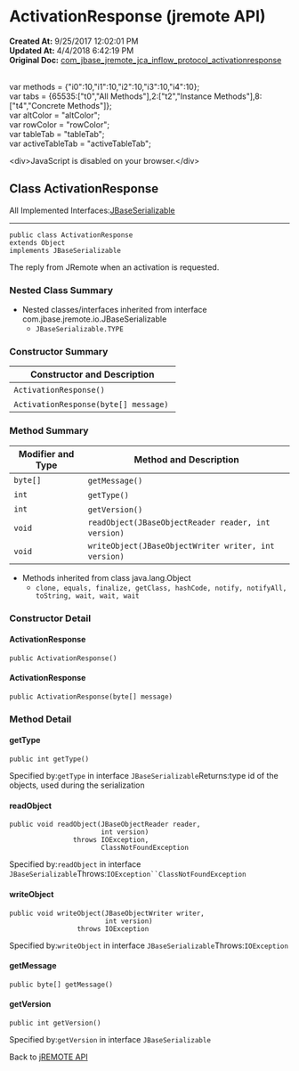 # ActivationResponse (jremote API)

**Created At:** 9/25/2017 12:02:01 PM  
**Updated At:** 4/4/2018 6:42:19 PM  
**Original Doc:** [com_jbase_jremote_jca_inflow_protocol_activationresponse](https://docs.jbase.com/39264-protocol/com_jbase_jremote_jca_inflow_protocol_activationresponse)  

<!--<br>    try {<br>        if (location.href.indexOf('is-external=true') == -1) {<br>            parent.document.title="ActivationResponse (jremote   API)";<br>        }<br>    }<br>    catch(err) {<br>    }<br>//--><br>var methods = {"i0":10,"i1":10,"i2":10,"i3":10,"i4":10};<br>var tabs = {65535:["t0","All Methods"],2:["t2","Instance Methods"],8:["t4","Concrete Methods"]};<br>var altColor = "altColor";<br>var rowColor = "rowColor";<br>var tableTab = "tableTab";<br>var activeTableTab = "activeTableTab";&lt;div&gt;JavaScript is disabled on your browser.&lt;/div&gt;


## Class ActivationResponse

All Implemented Interfaces:[JBaseSerializable](./../../../../io/jbaseserializable-%28jremote-api%29 "interface in com.jbase.jremote.io")
* * *


```
public class ActivationResponse
extends Object
implements JBaseSerializable
```

The reply from JRemote when an activation is requested.

### Nested Class Summary

- Nested classes/interfaces inherited from interface com.jbase.jremote.io.JBaseSerializable
    - `JBaseSerializable.TYPE`






### Constructor Summary


| Constructor and Description<br> |
| --- |
| `ActivationResponse()` <br> |
| `ActivationResponse(byte[] message)` <br> |






### Method Summary


| Modifier and Type<br> | Method and Description<br> |
| --- | --- |
| `byte[]`<br> | `getMessage()` <br> |
| `int`<br> | `getType()` <br> |
| `int`<br> | `getVersion()` <br> |
| `void`<br> | `readObject(JBaseObjectReader reader, int version)` <br> |
| `void`<br> | `writeObject(JBaseObjectWriter writer, int version)` <br> |


- Methods inherited from class java.lang.Object
    - `clone, equals, finalize, getClass, hashCode, notify, notifyAll, toString, wait, wait, wait`

### Constructor Detail



#### ActivationResponse

```
public ActivationResponse()
```



#### ActivationResponse

```
public ActivationResponse(byte[] message)
```





### 


### Method Detail



#### getType

```
public int getType()
```
Specified by:`getType` in interface `JBaseSerializable`Returns:type id of the objects, used during the serialization
#### readObject

```
public void readObject(JBaseObjectReader reader,
                       int version)
                throws IOException,
                       ClassNotFoundException
```
Specified by:`readObject` in interface `JBaseSerializable`Throws:`IOException``ClassNotFoundException`
#### writeObject

```
public void writeObject(JBaseObjectWriter writer,
                        int version)
                 throws IOException
```
Specified by:`writeObject` in interface `JBaseSerializable`Throws:`IOException`
#### getMessage

```
public byte[] getMessage()
```

#### getVersion

```
public int getVersion()
```
Specified by:`getVersion` in interface `JBaseSerializable`

Back to [jREMOTE API](com_jbase_jremote_package-summary)
